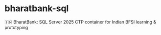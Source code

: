 # bharatbank-sql
🇮🇳 BharatBank: SQL Server 2025 CTP container for Indian BFSI learning &amp; prototyping

